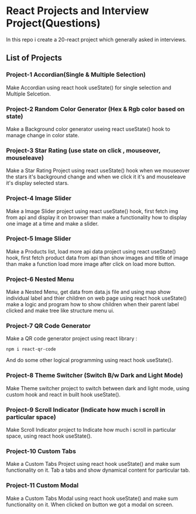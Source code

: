 # React Projects and Interview Project(Questions)

In this repo i create a 20-react project which generally asked in interviews.

## List of Projects

### Project-1 Accordian(Single & Multiple Selection)

Make Accordian using react hook useState() for single selection and Multiple Selcetion.

### Project-2 Random Color Generator (Hex & Rgb color based on state)

Make a Background color generator useing react useState() hook to manage change in color state.

### Project-3 Star Rating (use state on click , mouseover, mouseleave)

Make a Star Rating Project using react useState() hook when we mouseover the stars it's background change and when we click it it's and mouseleave it's display selected stars.

### Project-4 Image Slider

Make a Image Slider project using react useState() hook, first fetch img from api and display it on browser than make a functionality how to display one image at a time and make a slider.

### Project-5 Image Slider

Make a Products list, load more api data project using react useState() hook, first fetch product data from api than show images and ttitle of image than make a function load more image after click on load more button.

### Project-6 Nested Menu

Make a Nested Menu, get data from data.js file and using map show individual label and thier children on web page using react hook useState() make a logic and program how to show children when their parent label clicked and make tree like structure menu ui.

### Project-7 QR Code Generator

Make a QR code generator project using react library :

    npm i react-qr-code

And do some other logical programming using react hook useState().

### Project-8 Theme Switcher (Switch B/w Dark and Light Mode)

Make Theme switcher project to switch between dark and light mode, using custom hook and react in built hook useState().

### Project-9 Scroll Indicator (Indicate how much i scroll in particular space)

Make Scroll Indicator project to Indicate how much i scroll in particular space, using react hook useState().

### Project-10 Custom Tabs

Make a Custom Tabs Project using react hook useState() and make sum functionality on it. Tab a tabs and show dynamical content for particular tab.

### Project-11 Custom Modal

Make a Custom Tabs Modal using react hook useState() and make sum functionality on it. When clicked on button we got a modal on screen.
